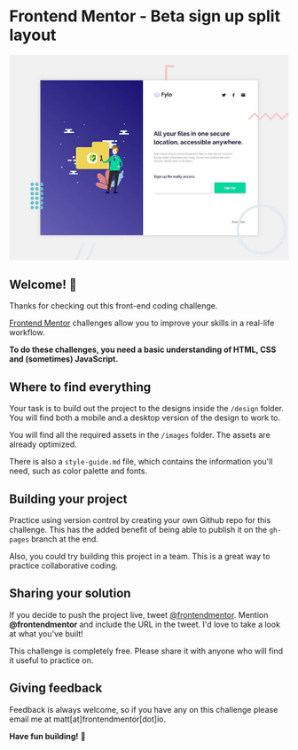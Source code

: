 # Frontend Mentor - Beta sign up split layout

![Header/intro section for the Beta sign up split layout](./design/desktop-preview.jpg)

## Welcome! 👋

Thanks for checking out this front-end coding challenge. 

[Frontend Mentor](https://www.frontendmentor.io) challenges allow you to improve your skills in a real-life workflow.

**To do these challenges, you need a basic understanding of HTML, CSS and (sometimes) JavaScript.**

## Where to find everything

Your task is to build out the project to the designs inside the `/design` folder. You will find both a mobile and a desktop version of the design to work to. 

You will find all the required assets in the `/images` folder. The assets are already optimized. 

There is also a `style-guide.md` file, which contains the information you'll need, such as color palette and fonts.

## Building your project

Practice using version control by creating your own Github repo for this challenge. This has the added benefit of being able to publish it on the `gh-pages` branch at the end.

Also, you could try building this project in a team. This is a great way to practice collaborative coding.

## Sharing your solution

If you decide to push the project live, tweet [@frontendmentor](https://twitter.com/frontendmentor). Mention **@frontendmentor** and include the URL in the tweet. I'd love to take a look at what you've built!

This challenge is completely free. Please share it with anyone who will find it useful to practice on. 

## Giving feedback

Feedback is always welcome, so if you have any on this challenge please email me at matt[at]frontendmentor[dot]io.

**Have fun building!** 🚀